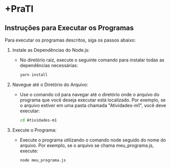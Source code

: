 # +PraTI

## Instruções para Executar os Programas
Para executar os programas descritos, siga os passos abaixo:

1. Instale as Dependências do Node.js:
   - No diretório raiz, execute o seguinte comando para instalar todas as dependências necessárias:
     
     ```bash
     yarn install
     ```
2. Navegue até o Diretório do Arquivo:
   - Use o comando cd para navegar até o diretório onde o arquivo do programa que você deseja executar está localizado. Por exemplo, se o arquivo estiver em uma pasta chamada "Atividades-m1", você deve executar:

     ```bash
     cd Atividades-m1
     ```
3. Execute o Programa:
   - Execute o programa utilizando o comando node seguido do nome do arquivo. Por exemplo, se o arquivo se chama meu_programa.js, execute:

     ```bash
     node meu_programa.js
     ```
